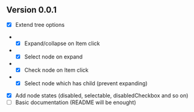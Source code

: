 ## Version 0.0.1

- [x] Extend tree options
- - [x] Expand/collapse on Item click
- - [x] Select node on expand
- - [x] Check node on Item click
- - [x] Select node which has child (prevent expanding)
- [x] Add node states (disabled, selectable, disabledCheckbox and so on)
- [ ] Basic documentation (README will be enought)
